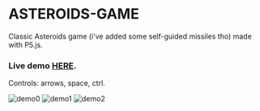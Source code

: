 # ASTEROIDS-GAME
Classic Asteroids game (i've added some self-guided missiles tho) made with P5.js. 
### Live demo [HERE]( https://arturbien.github.io/ASTEROIDS-GAME/).
Controls: arrows, space, ctrl.

![demo0](https://user-images.githubusercontent.com/28541613/35411172-0e95d762-0218-11e8-8534-028f24fb79c6.png)
![demo1](https://user-images.githubusercontent.com/28541613/35411177-13df37a4-0218-11e8-87e6-c3320abc0207.png)
![demo2](https://user-images.githubusercontent.com/28541613/35411178-14027368-0218-11e8-923d-92e0cd488c4b.png)
